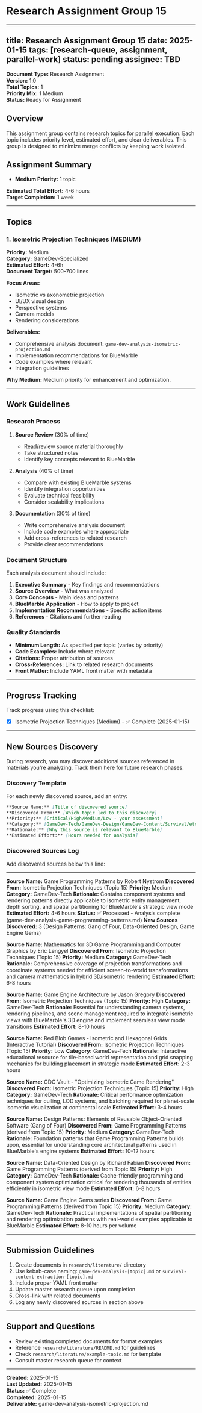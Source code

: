 # Research Assignment Group 15

---
title: Research Assignment Group 15
date: 2025-01-15
tags: [research-queue, assignment, parallel-work]
status: pending
assignee: TBD
---

**Document Type:** Research Assignment  
**Version:** 1.0  
**Total Topics:** 1  
**Priority Mix:** 1 Medium  
**Status:** Ready for Assignment

## Overview

This assignment group contains research topics for parallel execution. Each topic includes priority level, estimated effort, and clear deliverables. This group is designed to minimize merge conflicts by keeping work isolated.

## Assignment Summary

- **Medium Priority:** 1 topic

**Estimated Total Effort:** 4-6 hours  
**Target Completion:** 1 week

---

## Topics

### 1. Isometric Projection Techniques (MEDIUM)

**Priority:** Medium  
**Category:** GameDev-Specialized  
**Estimated Effort:** 4-6h  
**Document Target:** 500-700 lines

**Focus Areas:**
- Isometric vs axonometric projection
- UI/UX visual design
- Perspective systems
- Camera models
- Rendering considerations

**Deliverables:**
- Comprehensive analysis document: `game-dev-analysis-isometric-projection.md`
- Implementation recommendations for BlueMarble
- Code examples where relevant
- Integration guidelines

**Why Medium:**
Medium priority for enhancement and optimization.

---

## Work Guidelines

### Research Process

1. **Source Review** (30% of time)
   - Read/review source material thoroughly
   - Take structured notes
   - Identify key concepts relevant to BlueMarble

2. **Analysis** (40% of time)
   - Compare with existing BlueMarble systems
   - Identify integration opportunities
   - Evaluate technical feasibility
   - Consider scalability implications

3. **Documentation** (30% of time)
   - Write comprehensive analysis document
   - Include code examples where appropriate
   - Add cross-references to related research
   - Provide clear recommendations

### Document Structure

Each analysis document should include:

1. **Executive Summary** - Key findings and recommendations
2. **Source Overview** - What was analyzed
3. **Core Concepts** - Main ideas and patterns
4. **BlueMarble Application** - How to apply to project
5. **Implementation Recommendations** - Specific action items
6. **References** - Citations and further reading

### Quality Standards

- **Minimum Length:** As specified per topic (varies by priority)
- **Code Examples:** Include where relevant
- **Citations:** Proper attribution of sources
- **Cross-References:** Link to related research documents
- **Front Matter:** Include YAML front matter with metadata

---

## Progress Tracking

Track progress using this checklist:

- [x] Isometric Projection Techniques (Medium) - ✅ Complete (2025-01-15)

---

## New Sources Discovery

During research, you may discover additional sources referenced in materials you're analyzing. Track them here for future research phases.

### Discovery Template

For each newly discovered source, add an entry:

```markdown
**Source Name:** [Title of discovered source]
**Discovered From:** [Which topic led to this discovery]
**Priority:** [Critical/High/Medium/Low - your assessment]
**Category:** [GameDev-Tech/GameDev-Design/GameDev-Content/Survival/etc.]
**Rationale:** [Why this source is relevant to BlueMarble]
**Estimated Effort:** [Hours needed for analysis]
```

### Discovered Sources Log

Add discovered sources below this line:

---

**Source Name:** Game Programming Patterns by Robert Nystrom
**Discovered From:** Isometric Projection Techniques (Topic 15)
**Priority:** Medium
**Category:** GameDev-Tech
**Rationale:** Contains component systems and rendering patterns directly applicable to isometric entity management, depth sorting, and spatial partitioning for BlueMarble's strategic view mode
**Estimated Effort:** 4-6 hours
**Status:** ✅ Processed - Analysis complete (game-dev-analysis-game-programming-patterns.md)
**New Sources Discovered:** 3 (Design Patterns: Gang of Four, Data-Oriented Design, Game Engine Gems)

**Source Name:** Mathematics for 3D Game Programming and Computer Graphics by Eric Lengyel
**Discovered From:** Isometric Projection Techniques (Topic 15)
**Priority:** Medium
**Category:** GameDev-Tech
**Rationale:** Comprehensive coverage of projection transformations and coordinate systems needed for efficient screen-to-world transformations and camera mathematics in hybrid 3D/isometric rendering
**Estimated Effort:** 6-8 hours

**Source Name:** Game Engine Architecture by Jason Gregory
**Discovered From:** Isometric Projection Techniques (Topic 15)
**Priority:** High
**Category:** GameDev-Tech
**Rationale:** Essential for understanding camera systems, rendering pipelines, and scene management required to integrate isometric views with BlueMarble's 3D engine and implement seamless view mode transitions
**Estimated Effort:** 8-10 hours

**Source Name:** Red Blob Games - Isometric and Hexagonal Grids (Interactive Tutorial)
**Discovered From:** Isometric Projection Techniques (Topic 15)
**Priority:** Low
**Category:** GameDev-Tech
**Rationale:** Interactive educational resource for tile-based world representation and grid snapping mechanics for building placement in strategic mode
**Estimated Effort:** 2-3 hours

**Source Name:** GDC Vault - "Optimizing Isometric Game Rendering"
**Discovered From:** Isometric Projection Techniques (Topic 15)
**Priority:** High
**Category:** GameDev-Tech
**Rationale:** Critical performance optimization techniques for culling, LOD systems, and batching required for planet-scale isometric visualization at continental scale
**Estimated Effort:** 3-4 hours

**Source Name:** Design Patterns: Elements of Reusable Object-Oriented Software (Gang of Four)
**Discovered From:** Game Programming Patterns (derived from Topic 15)
**Priority:** Medium
**Category:** GameDev-Tech
**Rationale:** Foundation patterns that Game Programming Patterns builds upon, essential for understanding core architectural patterns used in BlueMarble's engine systems
**Estimated Effort:** 10-12 hours

**Source Name:** Data-Oriented Design by Richard Fabian
**Discovered From:** Game Programming Patterns (derived from Topic 15)
**Priority:** High
**Category:** GameDev-Tech
**Rationale:** Cache-friendly programming and component system optimization critical for rendering thousands of entities efficiently in isometric view mode
**Estimated Effort:** 6-8 hours

**Source Name:** Game Engine Gems series
**Discovered From:** Game Programming Patterns (derived from Topic 15)
**Priority:** Medium
**Category:** GameDev-Tech
**Rationale:** Practical implementations of spatial partitioning and rendering optimization patterns with real-world examples applicable to BlueMarble
**Estimated Effort:** 8-10 hours per volume

---

## Submission Guidelines

1. Create documents in `research/literature/` directory
2. Use kebab-case naming: `game-dev-analysis-[topic].md` or `survival-content-extraction-[topic].md`
3. Include proper YAML front matter
4. Update master research queue upon completion
5. Cross-link with related documents
6. Log any newly discovered sources in section above

---

## Support and Questions

- Review existing completed documents for format examples
- Reference `research/literature/README.md` for guidelines
- Check `research/literature/example-topic.md` for template
- Consult master research queue for context

---

**Created:** 2025-01-15  
**Last Updated:** 2025-01-15  
**Status:** ✅ Complete  
**Completed:** 2025-01-15  
**Deliverable:** game-dev-analysis-isometric-projection.md
